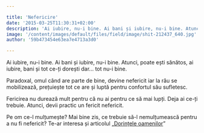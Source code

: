 ```yaml
---

title: 'Nefericire'
date: '2015-03-25T11:30:31+02:00'
description: 'Ai iubire, nu-i bine. Ai bani și iubire, nu-i bine. Atunci, poate ești sănătos,ai iubire, bani și tot ce-ți dorești dar... tot nu-i bine.Paradoxal, omul când are parte de bine, devine nefericit iar la'
image: '/content/images/default/files/field/image/shit-212437_640.jpg'
author: '59b473454e63ea7e4713a3d0'

---
```

<div class="kg-card-markdown"><p>Ai iubire, nu-i bine. Ai bani și iubire, nu-i bine. Atunci, poate ești sănătos, ai iubire, bani și tot ce-ți dorești dar... tot nu-i bine.</p>
<p>Paradoxal, omul când are parte de bine, devine nefericit iar la rău se mobilizează, prețuiește tot ce are și luptă pentru confortul său sufletesc.</p>
<p>Fericirea nu durează mult pentru că nu ai pentru ce să mai lupți. Deja ai ce-ți trebuie. Atunci, devii practic un fericit nefericit.</p>
<p>Pe om ce-l mulțumește? Mai bine zis, ce trebuie să-l nemulțumească pentru a nu fi nefericit? Te-ar interesa și articolul „<a href="http://soulmatters.ro/2015/01/soularticole-ro/dorintele-oamenilor/" target="_blank">Dorințele oamenilor</a>”</p>
</div>
